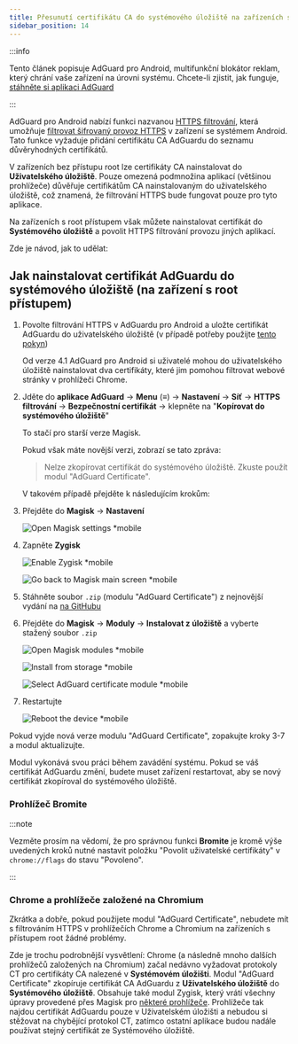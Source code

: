 ```yaml
---
title: Přesunutí certifikátu CA do systémového úložiště na zařízeních s root přístupem
sidebar_position: 14
---
```


:::info

Tento článek popisuje AdGuard pro Android, multifunkční blokátor reklam, který chrání vaše zařízení na úrovni systému. Chcete-li zjistit, jak funguje, [stáhněte si aplikaci AdGuard](https://agrd.io/download-kb-adblock)

:::

AdGuard pro Android nabízí funkci nazvanou [HTTPS filtrování](../../overview#https-filtering), která umožňuje [filtrovat šifrovaný provoz HTTPS](/general/https-filtering/what-is-https-filtering) v zařízení se systémem Android. Tato funkce vyžaduje přidání certifikátu CA AdGuardu do seznamu důvěryhodných certifikátů.

V zařízeních bez přístupu root lze certifikáty CA nainstalovat do **Uživatelského úložiště**. Pouze omezená podmnožina aplikací (většinou prohlížeče) důvěřuje certifikátům CA nainstalovaným do uživatelského úložiště, což znamená, že filtrování HTTPS bude fungovat pouze pro tyto aplikace.

Na zařízeních s root přístupem však můžete nainstalovat certifikát do **Systémového úložiště** a povolit HTTPS filtrování provozu jiných aplikací.

Zde je návod, jak to udělat:

## Jak nainstalovat certifikát AdGuardu do systémového úložiště (na zařízení s root přístupem)

1. Povolte filtrování HTTPS v AdGuardu pro Android a uložte certifikát AdGuardu do uživatelského úložiště (v případě potřeby použijte [tento pokyn](../../overview#https-filtering))

     Od verze 4.1 AdGuard pro Android si uživatelé mohou do uživatelského úložiště nainstalovat dva certifikáty, které jim pomohou filtrovat webové stránky v prohlížeči Chrome.

1. Jděte do **aplikace AdGuard** → **Menu** (≡) → **Nastavení** → **Síť** → **HTTPS filtrování** → **Bezpečnostní certifikát** → klepněte na "**Kopírovat do systémového úložiště**"

    To stačí pro starší verze Magisk.

    Pokud však máte novější verzi, zobrazí se tato zpráva:

    > Nelze zkopírovat certifikát do systémového úložiště. Zkuste použít modul "AdGuard Certificate".

    V takovém případě přejděte k následujícím krokům:

1. Přejděte do **Magisk** → **Nastavení**

    ![Open Magisk settings *mobile](https://cdn.adtidy.org/content/kb/ad_blocker/android/solving_problems/https-certificate-for-rooted/magisk-module-1.png)

1. Zapněte **Zygisk**

    ![Enable Zygisk *mobile](https://cdn.adtidy.org/content/kb/ad_blocker/android/solving_problems/https-certificate-for-rooted/magisk-module-2.png)

    ![Go back to Magisk main screen *mobile](https://cdn.adtidy.org/content/kb/ad_blocker/android/solving_problems/https-certificate-for-rooted/magisk-module-3.png)

1. Stáhněte soubor `.zip` (modulu "AdGuard Certificate") z nejnovější vydání na [na GitHubu](https://github.com/AdguardTeam/adguardcert/releases/latest/)

1. Přejděte do **Magisk** → **Moduly** → **Instalovat z úložiště** a vyberte stažený soubor `.zip`

    ![Open Magisk modules *mobile](https://cdn.adtidy.org/content/kb/ad_blocker/android/solving_problems/https-certificate-for-rooted/magisk-module-4.png)

    ![Install from storage *mobile](https://cdn.adtidy.org/content/kb/ad_blocker/android/solving_problems/https-certificate-for-rooted/magisk-module-5.png)

    ![Select AdGuard certificate module *mobile](https://cdn.adtidy.org/content/kb/ad_blocker/android/solving_problems/https-certificate-for-rooted/magisk-module-6.png)

1. Restartujte

    ![Reboot the device *mobile](https://cdn.adtidy.org/content/kb/ad_blocker/android/solving_problems/https-certificate-for-rooted/magisk-module-7.png)

Pokud vyjde nová verze modulu "AdGuard Certificate", zopakujte kroky 3-7 a modul aktualizujte.

Modul vykonává svou práci během zavádění systému. Pokud se váš certifikát AdGuardu změní, budete muset zařízení restartovat, aby se nový certifikát zkopíroval do systémového úložiště.

### Prohlížeč Bromite

:::note

Vezměte prosím na vědomí, že pro správnou funkci **Bromite** je kromě výše uvedených kroků nutné nastavit položku "Povolit uživatelské certifikáty" v `chrome://flags` do stavu "Povoleno".

:::

### Chrome a prohlížeče založené na Chromium

Zkrátka a dobře, pokud použijete modul "AdGuard Certificate", nebudete mít s filtrováním HTTPS v prohlížečích Chrome a Chromium na zařízeních s přístupem root žádné problémy.

Zde je trochu podrobnější vysvětlení: Chrome (a následně mnoho dalších prohlížečů založených na Chromium) začal nedávno vyžadovat protokoly CT pro certifikáty CA nalezené v **Systémovém úložišti**. Modul "AdGuard Certificate" zkopíruje certifikát CA AdGuardu z **Uživatelského úložiště** do **Systémového úložiště**. Obsahuje také modul Zygisk, který vrátí všechny úpravy provedené přes Magisk pro [některé prohlížeče](https://github.com/AdguardTeam/adguardcert/blob/master/zygisk_module/jni/browsers.inc). Prohlížeče tak najdou certifikát AdGuardu pouze v Uživatelském úložišti a nebudou si stěžovat na chybějící protokol CT, zatímco ostatní aplikace budou nadále používat stejný certifikát ze Systémového úložiště.

